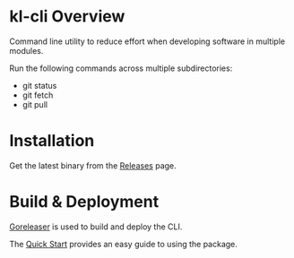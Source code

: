 # kl-cli Overview
Command line utility to reduce effort when developing software in multiple modules.

Run the following commands across multiple subdirectories:
* git status
* git fetch
* git pull

# Installation
Get the latest binary from the [Releases](https://github.com/klyall/kl-cli/releases) page.

# Build & Deployment
[Goreleaser](https://goreleaser.com/) is used to build and deploy the CLI.

The [Quick Start](https://goreleaser.com/quick-start/) provides an easy guide to using the package.